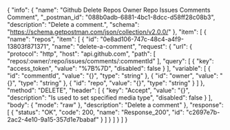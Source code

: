 {
  "info": {
    "name": "Github Delete Repos Owner Repo Issues Comments Comment",
    "_postman_id": "088b0adb-6881-4bc1-8dcc-d58ff28c08b3",
    "description": "Delete a comment.",
    "schema": "https://schema.getpostman.com/json/collection/v2.0.0/"
  },
  "item": [
    {
      "name": "repos",
      "item": [
        {
          "id": "0e8ad106-747c-48c4-a4f9-13803f871371",
          "name": "delete-a-comment",
          "request": {
            "url": {
              "protocol": "http",
              "host": "api.github.com",
              "path": [
                "repos/:owner/:repo/issues/comments/:commentId"
              ],
              "query": [
                {
                  "key": "access_token",
                  "value": "%7B%7D",
                  "disabled": false
                }
              ],
              "variable": [
                {
                  "id": "commentId",
                  "value": "{}",
                  "type": "string"
                },
                {
                  "id": "owner",
                  "value": "{}",
                  "type": "string"
                },
                {
                  "id": "repo",
                  "value": "{}",
                  "type": "string"
                }
              ]
            },
            "method": "DELETE",
            "header": [
              {
                "key": "Accept",
                "value": "{}",
                "description": "Is used to set specified media type",
                "disabled": false
              }
            ],
            "body": {
              "mode": "raw"
            },
            "description": "Delete a comment"
          },
          "response": [
            {
              "status": "OK",
              "code": 200,
              "name": "Response_200",
              "id": "c2697e7b-2ac2-4e10-9a15-357d1e7babaf"
            }
          ]
        }
      ]
    }
  ]
}